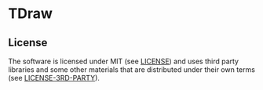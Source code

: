 # TDraw

## License

The software is licensed under MIT (see [LICENSE](./LICENSE)) and uses third
party libraries and some other materials that are distributed under their own
terms (see [LICENSE-3RD-PARTY](./LICENSE-3RD-PARTY)).
